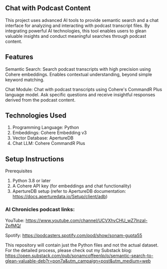 ## Chat with Podcast Content
This project uses advanced AI tools to provide semantic search and a chat interface for analyzing and interacting with podcast transcript files. By integrating powerful AI technologies, this tool enables users to glean valuable insights and conduct meaningful searches through podcast content.

## Features
Semantic Search:
Search podcast transcripts with high precision using Cohere embeddings.
Enables contextual understanding, beyond simple keyword matching.

Chat Module:
Chat with podcast transcripts using Cohere's CommandR Plus language model.
Ask specific questions and receive insightful responses derived from the podcast content.

## Technologies Used
1. Programming Language: Python
2. Embeddings: Cohere Embedding v3
3. Vector Database: ApertureDB
4. Chat LLM: Cohere CommandR Plus

## Setup Instructions
Prerequisites
1. Python 3.8 or later
2. A Cohere API key (for embeddings and chat functionality)
3. ApertureDB setup (refer to ApertureDB documentation: https://docs.aperturedata.io/Setup/client/adb)

### AI Chronicles podcast links:

YouTube: https://www.youtube.com/channel/UCVXhvCHU_wZ7lnzal-ZpfMQ/

Spotify: https://podcasters.spotify.com/pod/show/sonam-gupta55

This repository will contain just the Python files and not the actual dataset. For the detailed process, please check out my Substack blog: https://open.substack.com/pub/sonamcoffeenlp/p/semantic-search-to-glean-valuable-deb?r=pon7a&utm_campaign=post&utm_medium=web
